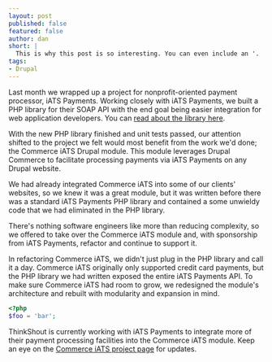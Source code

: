 ```yaml
---
layout: post
published: false
featured: false
author: dan
short: |
  This is why this post is so interesting. You can even include an '.
tags:
- Drupal
---
```


Last month we wrapped up a project for nonprofit-oriented payment processor, iATS Payments. Working closely with iATS Payments, we built a PHP library for their SOAP API with the end goal being easier integration for web application developers. You can [read about the library here](http://thinkshout.com/blog/2014/03/announcing-iats-php-wrapper/).

With the new PHP library finished and unit tests passed, our attention shifted to the project we felt would most benefit from the work we'd done; the Commerce iATS Drupal module. This module leverages Drupal Commerce to facilitate processing payments via iATS Payments on any Drupal website.

We had already integrated Commerce iATS into some of our clients' websites, so we knew it was a great module, but it was written before there was a standard iATS Payments PHP library and contained a some unwieldy code that we had eliminated in the PHP library.

There's nothing software engineers like more than reducing complexity, so we offered to take over the Commerce iATS module and, with sponsorship from iATS Payments, refactor and continue to support it.

In refactoring Commerce iATS, we didn't just plug in the PHP library and call it a day. Commerce iATS originally only supported credit card payments, but the PHP library we had written exposed the entire iATS Payments API. To make sure Commerce iATS had room to grow, we redesigned the module's architecture and rebuilt with modularity and expansion in mind.

```php
<?php
$foo = 'bar';
```

ThinkShout is currently working with iATS Payments to integrate more of their payment processing facilities into the Commerce iATS module. Keep an eye on the [Commerce iATS project page](https://drupal.org/project/commerce_iats) for updates.
